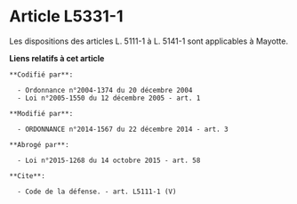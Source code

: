 # Article L5331-1

Les dispositions des articles L. 5111-1 à L. 5141-1 sont applicables à Mayotte.

**Liens relatifs à cet article**

	**Codifié par**:

	  - Ordonnance n°2004-1374 du 20 décembre 2004
	  - Loi n°2005-1550 du 12 décembre 2005 - art. 1

	**Modifié par**:

	  - ORDONNANCE n°2014-1567 du 22 décembre 2014 - art. 3

	**Abrogé par**:

	  - Loi n°2015-1268 du 14 octobre 2015 - art. 58

	**Cite**:

	  - Code de la défense. - art. L5111-1 (V)
